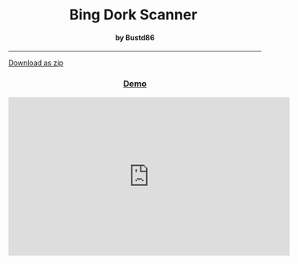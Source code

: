 <h1 style="text-align: center;"><strong>Bing Dork Scanner&nbsp;</strong></h1>
<h4 style="text-align: center;">by Bustd86</h4>
<hr />
<p style="text-align: left;"><a title="zip" href="https://github.com/bustd86/bing-dork-scanner/archive/master.zip">Download as zip</a></p>
<h3 style="text-align: center;"><span style="text-decoration: underline;">Demo</span></h3>
<center><iframe src="https://www.youtube.com/embed/-D9s_-YUiBQ?rel=0" width="560" height="315" frameborder="0" allowfullscreen="allowfullscreen"></iframe></center>
